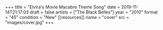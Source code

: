+++
title = "Elvira's Movie Macabre Theme Song"
date = 2019-11-14T21:17:03
draft = false
artists = ["The Black Belles"]
year = "2010"
format = "45"
condition = "New"
[[resources]]
  name = "cover"
  src = "images/cover.jpg"
+++
